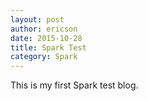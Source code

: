 ```yaml
---
layout: post
author: ericson
date: 2015-10-28
title: Spark Test
category: Spark
---
```


This is my first Spark test blog.
